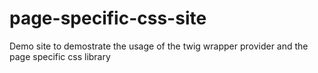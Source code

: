 # page-specific-css-site
Demo site to demostrate the usage of the twig wrapper provider and the page specific css library
